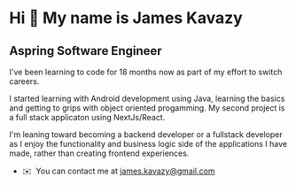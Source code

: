 Hi 👋 My name is James Kavazy
=============================

Aspring Software Engineer
-------------------------

I've been learning to code for 18 months now as part of my effort to switch careers. 

I started learning with Android development using Java, learning the basics and getting to grips with object oriented progamming. My second project is a full stack applicaton using NextJs/React. 

I'm leaning toward becoming a backend developer or a fullstack developer as I enjoy the functionality and business logic side of the applications I have made, rather than creating frontend experiences.

*   ✉️  You can contact me at [james.kavazy@gmail.com](mailto:james.kavazy@gmail.com)
